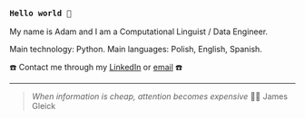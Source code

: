 ### `Hello world 🤖`

My name is Adam and I am a Computational Linguist / Data Engineer.

  Main technology: Python.
  Main languages: Polish, English, Spanish.

☎️ Contact me through my [LinkedIn](https://www.linkedin.com/in/a-sierakowski/) or [email](r89xigkk@anonaddy.me) ☎️

---

> *When information is cheap, attention becomes expensive* 🧘🏻 James Gleick
